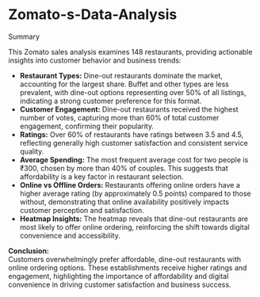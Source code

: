 # Zomato-s-Data-Analysis

Summary

This Zomato sales analysis examines 148 restaurants, providing actionable insights into customer behavior and business trends:

- **Restaurant Types:** Dine-out restaurants dominate the market, accounting for the largest share. Buffet and other types are 
less prevalent, with dine-out options representing over 50% of all listings, indicating a strong customer preference for this format.
- **Customer Engagement:** Dine-out restaurants received the highest number of votes, capturing more than 60% of 
total customer engagement, confirming their popularity.
- **Ratings:** Over 60% of restaurants have ratings between 3.5 and 4.5, reflecting generally high customer 
satisfaction and consistent service quality.
- **Average Spending:** The most frequent average cost for two people is ₹300, chosen by more than 40% of couples.
 This suggests that affordability is a key factor in restaurant selection.
- **Online vs Offline Orders:** Restaurants offering online orders have a higher average rating (by approximately 0.5 points) 
compared to those without, demonstrating that online availability positively impacts customer perception and satisfaction.
- **Heatmap Insights:** The heatmap reveals that dine-out restaurants are most likely to offer online ordering, reinforcing 
the shift towards digital convenience and accessibility.

**Conclusion:**  
Customers overwhelmingly prefer affordable, dine-out restaurants with online ordering options. 
These establishments receive higher ratings and engagement, highlighting the importance of affordability and 
digital convenience in driving customer satisfaction and business success.
